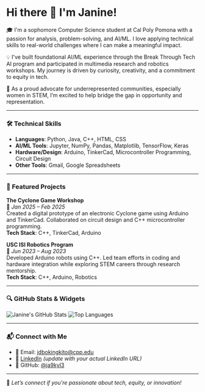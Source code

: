 # Hi there 👋 I'm Janine!

🎓 I'm a sophomore Computer Science student at Cal Poly Pomona with a passion for analysis, problem-solving, and AI/ML. I love applying technical skills to real-world challenges where I can make a meaningful impact.

💡 I've built foundational AI/ML experience through the Break Through Tech AI program and participated in multimedia research and robotics workshops. My journey is driven by curiosity, creativity, and a commitment to equity in tech.

🌟 As a proud advocate for underrepresented communities, especially women in STEM, I’m excited to help bridge the gap in opportunity and representation.

---

### 🛠️ Technical Skills
- **Languages**: Python, Java, C++, HTML, CSS
- **AI/ML Tools**: Jupyter, NumPy, Pandas, Matplotlib, TensorFlow, Keras
- **Hardware/Design**: Arduino, TinkerCad, Microcontroller Programming, Circuit Design
- **Other Tools**: Gmail, Google Spreadsheets

---

### 📌 Featured Projects

**The Cyclone Game Workshop**  
🔗 *Jan 2025 – Feb 2025*  
Created a digital prototype of an electronic Cyclone game using Arduino and TinkerCad. Collaborated on circuit design and C++ microcontroller programming.  
**Tech Stack**: C++, TinkerCad, Arduino

**USC ISI Robotics Program**  
🔗 *Jun 2023 – Aug 2023*  
Developed Arduino robots using C++. Led team efforts in coding and hardware integration while exploring STEM careers through research mentorship.  
**Tech Stack**: C++, Arduino, Robotics

---

### 🔍 GitHub Stats & Widgets

![Janine's GitHub Stats](https://github-readme-stats.vercel.app/api?username=ja9kyl3&show_icons=true&theme=default)
![Top Languages](https://github-readme-stats.vercel.app/api/top-langs/?username=ja9kyl3&layout=compact)

---

### 📬 Connect with Me

- 📧 Email: jdbokingkito@cpp.edu  
- 💼 [LinkedIn](https://www.linkedin.com/in/your-link) *(update with your actual LinkedIn URL)*  
- 🧠 GitHub: [@ja9kyl3](https://github.com/ja9kyl3)

---

💬 *Let’s connect if you're passionate about tech, equity, or innovation!*
